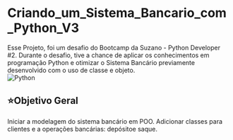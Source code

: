 # Criando_um_Sistema_Bancario_com_Python_V3
Esse Projeto, foi um desafio do Bootcamp da Suzano - Python Developer #2. Durante o desafio, tive a chance de aplicar os conhecimentos em programação Python e otimizar o Sistema Bancário previamente desenvolvido com o uso de classe e objeto.  
![Python](https://img.shields.io/badge/python-3670A0?style=for-the-badge&logo=python&logoColor=ffdd54)
## ⭐Objetivo Geral
Iniciar a modelagem do sistema bancário em POO. Adicionar classes para clientes e a operações bancárias: depósitoe saque.
